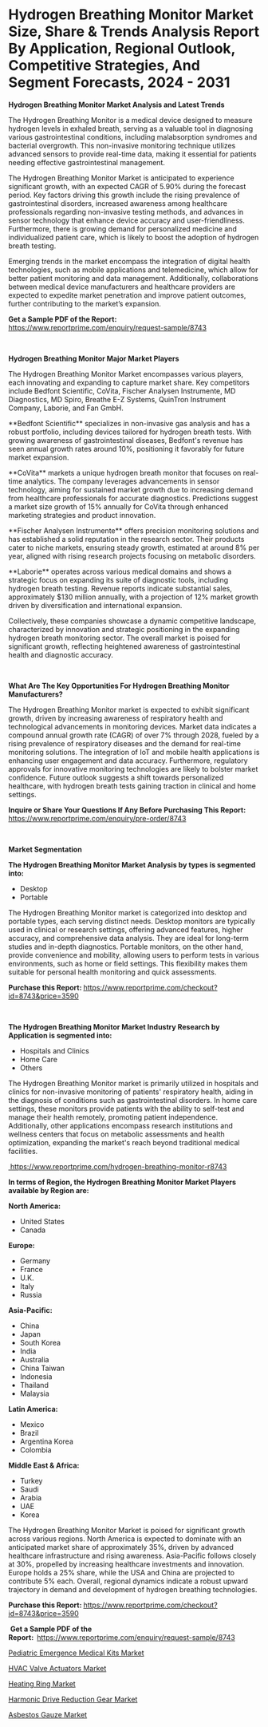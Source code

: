 <p><h1>Hydrogen Breathing Monitor Market Size, Share & Trends Analysis Report By Application, Regional Outlook, Competitive Strategies, And Segment Forecasts, 2024 - 2031</h1></p><p><strong>Hydrogen Breathing Monitor Market Analysis and Latest Trends</strong></p>
<p><p>The Hydrogen Breathing Monitor is a medical device designed to measure hydrogen levels in exhaled breath, serving as a valuable tool in diagnosing various gastrointestinal conditions, including malabsorption syndromes and bacterial overgrowth. This non-invasive monitoring technique utilizes advanced sensors to provide real-time data, making it essential for patients needing effective gastrointestinal management.</p><p>The Hydrogen Breathing Monitor Market is anticipated to experience significant growth, with an expected CAGR of 5.90% during the forecast period. Key factors driving this growth include the rising prevalence of gastrointestinal disorders, increased awareness among healthcare professionals regarding non-invasive testing methods, and advances in sensor technology that enhance device accuracy and user-friendliness. Furthermore, there is growing demand for personalized medicine and individualized patient care, which is likely to boost the adoption of hydrogen breath testing.</p><p>Emerging trends in the market encompass the integration of digital health technologies, such as mobile applications and telemedicine, which allow for better patient monitoring and data management. Additionally, collaborations between medical device manufacturers and healthcare providers are expected to expedite market penetration and improve patient outcomes, further contributing to the market’s expansion.</p></p>
<p><strong>Get a Sample PDF of the Report:&nbsp;</strong> <a href="https://www.reportprime.com/enquiry/request-sample/8743">https://www.reportprime.com/enquiry/request-sample/8743</a></p>
<p>&nbsp;</p>
<p><strong>Hydrogen Breathing Monitor Major Market Players</strong></p>
<p><p>The Hydrogen Breathing Monitor Market encompasses various players, each innovating and expanding to capture market share. Key competitors include Bedfont Scientific, CoVita, Fischer Analysen Instrumente, MD Diagnostics, MD Spiro, Breathe E-Z Systems, QuinTron Instrument Company, Laborie, and Fan GmbH.</p><p>**Bedfont Scientific** specializes in non-invasive gas analysis and has a robust portfolio, including devices tailored for hydrogen breath tests. With growing awareness of gastrointestinal diseases, Bedfont's revenue has seen annual growth rates around 10%, positioning it favorably for future market expansion.</p><p>**CoVita** markets a unique hydrogen breath monitor that focuses on real-time analytics. The company leverages advancements in sensor technology, aiming for sustained market growth due to increasing demand from healthcare professionals for accurate diagnostics. Predictions suggest a market size growth of 15% annually for CoVita through enhanced marketing strategies and product innovation.</p><p>**Fischer Analysen Instrumente** offers precision monitoring solutions and has established a solid reputation in the research sector. Their products cater to niche markets, ensuring steady growth, estimated at around 8% per year, aligned with rising research projects focusing on metabolic disorders.</p><p>**Laborie** operates across various medical domains and shows a strategic focus on expanding its suite of diagnostic tools, including hydrogen breath testing. Revenue reports indicate substantial sales, approximately $130 million annually, with a projection of 12% market growth driven by diversification and international expansion.</p><p>Collectively, these companies showcase a dynamic competitive landscape, characterized by innovation and strategic positioning in the expanding hydrogen breath monitoring sector. The overall market is poised for significant growth, reflecting heightened awareness of gastrointestinal health and diagnostic accuracy.</p></p>
<p>&nbsp;</p>
<p><strong>What Are The Key Opportunities For Hydrogen Breathing Monitor Manufacturers?</strong></p>
<p><p>The Hydrogen Breathing Monitor market is expected to exhibit significant growth, driven by increasing awareness of respiratory health and technological advancements in monitoring devices. Market data indicates a compound annual growth rate (CAGR) of over 7% through 2028, fueled by a rising prevalence of respiratory diseases and the demand for real-time monitoring solutions. The integration of IoT and mobile health applications is enhancing user engagement and data accuracy. Furthermore, regulatory approvals for innovative monitoring technologies are likely to bolster market confidence. Future outlook suggests a shift towards personalized healthcare, with hydrogen breath tests gaining traction in clinical and home settings.</p></p>
<p><strong>Inquire or Share Your Questions If Any Before Purchasing This Report:</strong> <a href="https://www.reportprime.com/enquiry/pre-order/8743">https://www.reportprime.com/enquiry/pre-order/8743</a></p>
<p>&nbsp;</p>
<p><strong>Market Segmentation</strong></p>
<p><strong>The Hydrogen Breathing Monitor Market Analysis by types is segmented into:</strong></p>
<p><ul><li>Desktop</li><li>Portable</li></ul></p>
<p><p>The Hydrogen Breathing Monitor market is categorized into desktop and portable types, each serving distinct needs. Desktop monitors are typically used in clinical or research settings, offering advanced features, higher accuracy, and comprehensive data analysis. They are ideal for long-term studies and in-depth diagnostics. Portable monitors, on the other hand, provide convenience and mobility, allowing users to perform tests in various environments, such as home or field settings. This flexibility makes them suitable for personal health monitoring and quick assessments.</p></p>
<p><strong>Purchase this Report:&nbsp;</strong><a href="https://www.reportprime.com/checkout?id=8743&price=3590">https://www.reportprime.com/checkout?id=8743&price=3590</a></p>
<p>&nbsp;</p>
<p><strong>The Hydrogen Breathing Monitor Market Industry Research by Application is segmented into:</strong></p>
<p><ul><li>Hospitals and Clinics</li><li>Home Care</li><li>Others</li></ul></p>
<p><p>The Hydrogen Breathing Monitor market is primarily utilized in hospitals and clinics for non-invasive monitoring of patients' respiratory health, aiding in the diagnosis of conditions such as gastrointestinal disorders. In home care settings, these monitors provide patients with the ability to self-test and manage their health remotely, promoting patient independence. Additionally, other applications encompass research institutions and wellness centers that focus on metabolic assessments and health optimization, expanding the market's reach beyond traditional medical facilities.</p></p>
<p><a href="https://www.reportprime.com/hydrogen-breathing-monitor-r8743">&nbsp;https://www.reportprime.com/hydrogen-breathing-monitor-r8743</a></p>
<p><strong>In terms of Region, the Hydrogen Breathing Monitor Market Players available by Region are:</strong></p>
<p>
    <p> <strong> North America: </strong>
        <ul>
            <li>United States</li>
            <li>Canada</li>
        </ul>
        </p> 
    <p> <strong> Europe: </strong>
        <ul>
            <li>Germany</li>
            <li>France</li>
            <li>U.K.</li>
            <li>Italy</li>
            <li>Russia</li>
        </ul>
        </p> 
    <p> <strong> Asia-Pacific: </strong>
        <ul>
            <li>China</li>
            <li>Japan</li>
            <li>South Korea</li>
            <li>India</li>
            <li>Australia</li>
            <li>China Taiwan</li>
            <li>Indonesia</li>
            <li>Thailand</li>
            <li>Malaysia</li>
        </ul>
        </p> 
    <p> <strong> Latin America: </strong>
        <ul>
            <li>Mexico</li>
            <li>Brazil</li>
            <li>Argentina Korea</li>
            <li>Colombia</li>
        </ul>
        </p> 
    <p> <strong> Middle East & Africa: </strong>
        <ul>
            <li>Turkey</li>
            <li>Saudi</li>
            <li>Arabia</li>
            <li>UAE</li>
            <li>Korea</li>
        </ul>
    </p>
    </p>
<p><p>The Hydrogen Breathing Monitor Market is poised for significant growth across various regions. North America is expected to dominate with an anticipated market share of approximately 35%, driven by advanced healthcare infrastructure and rising awareness. Asia-Pacific follows closely at 30%, propelled by increasing healthcare investments and innovation. Europe holds a 25% share, while the USA and China are projected to contribute 5% each. Overall, regional dynamics indicate a robust upward trajectory in demand and development of hydrogen breathing technologies.</p></p>
<p><strong>Purchase this Report: </strong><a href="https://www.reportprime.com/checkout?id=8743&price=3590">https://www.reportprime.com/checkout?id=8743&price=3590</a></p>
<p>&nbsp;<strong>Get a Sample PDF of the Report:&nbsp;&nbsp;</strong><a href="https://www.reportprime.com/enquiry/request-sample/8743">https://www.reportprime.com/enquiry/request-sample/8743</a></p>
<p><strong></strong></p>
<p><p><a href="https://github.com/NarcisoFerry/Market-Research-Report-List-1/blob/main/pediatric-emergence-medical-kits-market.md">Pediatric Emergence Medical Kits Market</a></p><p><a href="https://issuu.com/reportprime-2/docs/hvac-valve-actuators-market-size-20_79af11a4384ec7">HVAC Valve Actuators Market</a></p><p><a href="https://www.linkedin.com/pulse/heating-ring-market-size-share-growth-analysis-type-application-7teve?trackingId=r6RotNmzSUm8fq5%2B2tYRQA%3D%3D">Heating Ring Market</a></p><p><a href="https://issuu.com/reportprime-2/docs/harmonic-drive-reduction-gear-marke_26ce8f128892b8">Harmonic Drive Reduction Gear Market</a></p><p><a href="https://www.linkedin.com/pulse/how-regional-markets-adapting-asbestos-gauze-market-bi27e?trackingId=MWq%2BY4iNSS%2Bj4UD6DWjmRA%3D%3D">Asbestos Gauze Market</a></p></p>